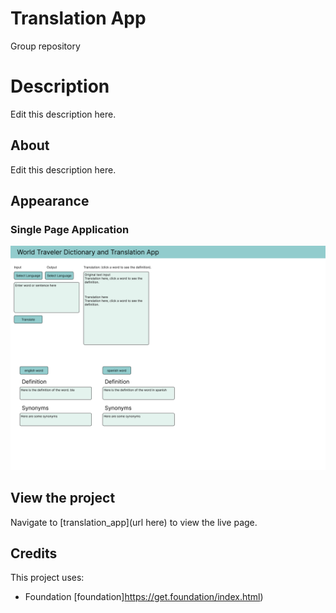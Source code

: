 # Translation App
Group repository

# Description

Edit this description here.


## About

Edit this description here.

## Appearance

### Single Page Application

![wireframe](./assets/images/project-wireframe-desktop_1.png)


## View the project

Navigate to [translation_app](url here) to view the live page. 

## Credits

This project uses:

 - Foundation [foundation]https://get.foundation/index.html)


